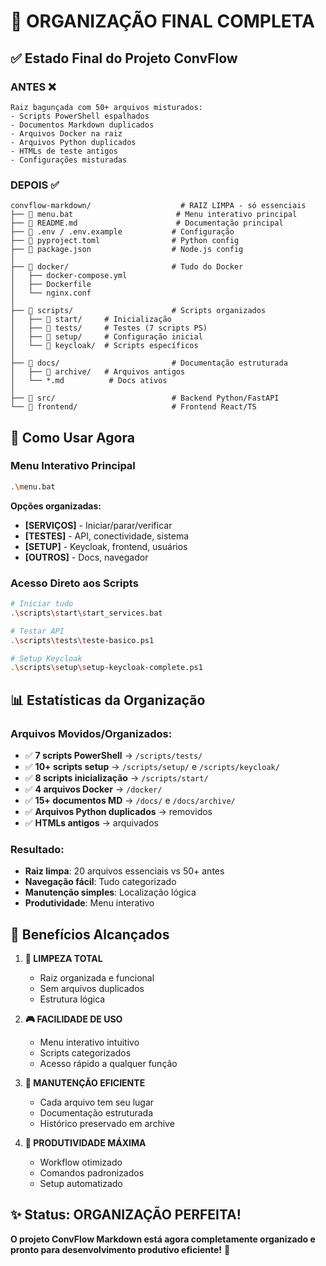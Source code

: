 # 🎉 ORGANIZAÇÃO FINAL COMPLETA

## ✅ Estado Final do Projeto ConvFlow

### **ANTES** ❌
```
Raiz bagunçada com 50+ arquivos misturados:
- Scripts PowerShell espalhados
- Documentos Markdown duplicados  
- Arquivos Docker na raiz
- Arquivos Python duplicados
- HTMLs de teste antigos
- Configurações misturadas
```

### **DEPOIS** ✅
```
convflow-markdown/                    # RAIZ LIMPA - só essenciais
├── 📄 menu.bat                       # Menu interativo principal
├── 📄 README.md                      # Documentação principal  
├── 📄 .env / .env.example           # Configuração
├── 📄 pyproject.toml                # Python config
├── 📄 package.json                  # Node.js config
│
├── 📁 docker/                       # Tudo do Docker
│   ├── docker-compose.yml
│   ├── Dockerfile  
│   └── nginx.conf
│
├── 📁 scripts/                      # Scripts organizados
│   ├── 📁 start/     # Inicialização
│   ├── 📁 tests/     # Testes (7 scripts PS)
│   ├── 📁 setup/     # Configuração inicial
│   └── 📁 keycloak/  # Scripts específicos
│
├── 📁 docs/                         # Documentação estruturada
│   ├── 📁 archive/   # Arquivos antigos
│   └── *.md          # Docs ativos
│
├── 📁 src/                          # Backend Python/FastAPI
└── 📁 frontend/                     # Frontend React/TS
```

## 🚀 Como Usar Agora

### Menu Interativo Principal
```bash
.\menu.bat
```
**Opções organizadas:**
- **[SERVIÇOS]** - Iniciar/parar/verificar
- **[TESTES]** - API, conectividade, sistema
- **[SETUP]** - Keycloak, frontend, usuários
- **[OUTROS]** - Docs, navegador

### Acesso Direto aos Scripts
```bash
# Iniciar tudo
.\scripts\start\start_services.bat

# Testar API
.\scripts\tests\teste-basico.ps1

# Setup Keycloak  
.\scripts\setup\setup-keycloak-complete.ps1
```

## 📊 Estatísticas da Organização

### Arquivos Movidos/Organizados:
- ✅ **7 scripts PowerShell** → `/scripts/tests/`
- ✅ **10+ scripts setup** → `/scripts/setup/` e `/scripts/keycloak/`
- ✅ **8 scripts inicialização** → `/scripts/start/`
- ✅ **4 arquivos Docker** → `/docker/`
- ✅ **15+ documentos MD** → `/docs/` e `/docs/archive/`
- ✅ **Arquivos Python duplicados** → removidos
- ✅ **HTMLs antigos** → arquivados

### Resultado:
- **Raiz limpa**: 20 arquivos essenciais vs 50+ antes
- **Navegação fácil**: Tudo categorizado
- **Manutenção simples**: Localização lógica
- **Produtividade**: Menu interativo

## 🎯 Benefícios Alcançados

1. **🧹 LIMPEZA TOTAL**
   - Raiz organizada e funcional
   - Sem arquivos duplicados
   - Estrutura lógica

2. **🎮 FACILIDADE DE USO**
   - Menu interativo intuitivo
   - Scripts categorizados
   - Acesso rápido a qualquer função

3. **🔧 MANUTENÇÃO EFICIENTE**  
   - Cada arquivo tem seu lugar
   - Documentação estruturada
   - Histórico preservado em archive

4. **🚀 PRODUTIVIDADE MÁXIMA**
   - Workflow otimizado
   - Comandos padronizados
   - Setup automatizado

## ✨ Status: ORGANIZAÇÃO PERFEITA! 

**O projeto ConvFlow Markdown está agora completamente organizado e pronto para desenvolvimento produtivo eficiente!** 🎊
